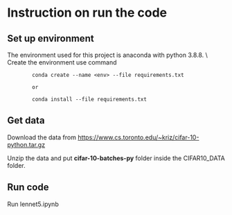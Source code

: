 # Instruction on run the code 

## Set up environment 

The environment used for this project is anaconda with python 3.8.8. \\
Create the environment use command  

            conda create --name <env> --file requirements.txt

            or 

            conda install --file requirements.txt

## Get data 
Download the data from https://www.cs.toronto.edu/~kriz/cifar-10-python.tar.gz

Unzip the data and put **cifar-10-batches-py** folder inside the CIFAR10_DATA folder. 

## Run code 

Run lennet5.ipynb 